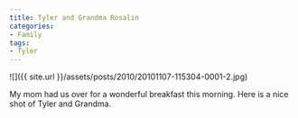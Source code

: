```yaml
---
title: Tyler and Grandma Rosalin
categories:
- Family
tags:
- Tyler
---
```


![]({{ site.url }}/assets/posts/2010/20101107-115304-0001-2.jpg)
  



My mom had us over for a wonderful breakfast this morning. Here is a nice shot of Tyler and Grandma.
